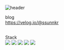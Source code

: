 ![header](https://capsule-render.vercel.app/api?type=waving&color=auto&height=369&section=header&text=Hello%20World!&fontSize=90)


blog
<br>
https://velog.io/@ssunnkr
<br>
<br>

Stack
<br>
<img src="https://img.shields.io/badge/Python-3776AB?style=for-the-badge&logo=Python&logoColor=white">
<img src="https://img.shields.io/badge/java-007396?style=for-the-badge&logo=java&logoColor=white"> 
<img src="https://img.shields.io/badge/c++-00599C?style=for-the-badge&logo=C&logoColor=white"> 
<img src="https://img.shields.io/badge/c++-00599C?style=for-the-badge&logo=c%2B%2B&logoColor=white">
 <img src="https://img.shields.io/badge/c++-00599C?style=for-the-badge&logo=R&logoColor=white"> 
